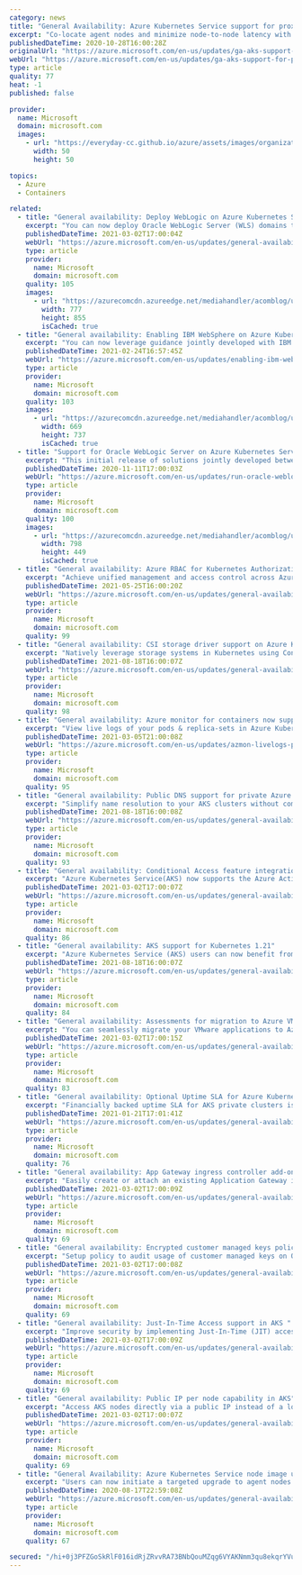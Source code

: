 ```yaml
---
category: news
title: "General Availability: Azure Kubernetes Service support for proximity placement groups"
excerpt: "Co-locate agent nodes and minimize node-to-node latency with AKS support for proximity placement groups."
publishedDateTime: 2020-10-28T16:00:28Z
originalUrl: "https://azure.microsoft.com/en-us/updates/ga-aks-support-for-proximity-placement-groups/"
webUrl: "https://azure.microsoft.com/en-us/updates/ga-aks-support-for-proximity-placement-groups/"
type: article
quality: 77
heat: -1
published: false

provider:
  name: Microsoft
  domain: microsoft.com
  images:
    - url: "https://everyday-cc.github.io/azure/assets/images/organizations/microsoft.com-50x50.jpg"
      width: 50
      height: 50

topics:
  - Azure
  - Containers

related:
  - title: "General availability: Deploy WebLogic on Azure Kubernetes Service (AKS) using custom Docker images"
    excerpt: "You can now deploy Oracle WebLogic Server (WLS) domains to Azure in a Kubernetes native fashion using custom Docker images and Azure Container Registry (ACR)."
    publishedDateTime: 2021-03-02T17:00:04Z
    webUrl: "https://azure.microsoft.com/en-us/updates/general-availability-deploy-weblogic-on-azure-kubernetes-service-aks-using-custom-docker-images/"
    type: article
    provider:
      name: Microsoft
      domain: microsoft.com
    quality: 105
    images:
      - url: "https://azurecomcdn.azureedge.net/mediahandler/acomblog/updates/UpdatesV2/blog/65fd37e2-21da-4600-b18e-d37e5dd29e2c.jpg"
        width: 777
        height: 855
        isCached: true
  - title: "General availability: Enabling IBM WebSphere on Azure Kubernetes Service"
    excerpt: "You can now leverage guidance jointly developed with IBM to run WebSphere Liberty and Open Liberty on Azure Kubernetes Service (AKS)."
    publishedDateTime: 2021-02-24T16:57:45Z
    webUrl: "https://azure.microsoft.com/en-us/updates/enabling-ibm-websphere-on-azure-kubernetes-service/"
    type: article
    provider:
      name: Microsoft
      domain: microsoft.com
    quality: 103
    images:
      - url: "https://azurecomcdn.azureedge.net/mediahandler/acomblog/updates/UpdatesV2/blog/ea760aca-529e-4fbf-94cc-c914cde06f02.jpg"
        width: 669
        height: 737
        isCached: true
  - title: "Support for Oracle WebLogic Server on Azure Kubernetes Service is now available"
    excerpt: "This initial release of solutions jointly developed between Microsoft and Oracle enables you to bring your WebLogic workloads to a managed Kubernetes service on Azure."
    publishedDateTime: 2020-11-11T17:00:03Z
    webUrl: "https://azure.microsoft.com/en-us/updates/run-oracle-weblogic-server-on-azure-kubernetes-service/"
    type: article
    provider:
      name: Microsoft
      domain: microsoft.com
    quality: 100
    images:
      - url: "https://azurecomcdn.azureedge.net/mediahandler/acomblog/updates/UpdatesV2/blog/c222c232-b3ab-44c0-b5be-0d9bc5d38917.png"
        width: 798
        height: 449
        isCached: true
  - title: "General availability: Azure RBAC for Kubernetes Authorization in AKS"
    excerpt: "Achieve unified management and access control across Azure and AKS resources."
    publishedDateTime: 2021-05-25T16:00:20Z
    webUrl: "https://azure.microsoft.com/en-us/updates/general-availability-azure-rbac-for-kubernetes-authorization-in-aks/"
    type: article
    provider:
      name: Microsoft
      domain: microsoft.com
    quality: 99
  - title: "General availability: CSI storage driver support on Azure Kubernetes Service "
    excerpt: "Natively leverage storage systems in Kubernetes using Container Storage Interface storage drivers."
    publishedDateTime: 2021-08-18T16:00:07Z
    webUrl: "https://azure.microsoft.com/en-us/updates/general-availability-csi-storage-driver-support-on-azure-kubernetes-service/"
    type: article
    provider:
      name: Microsoft
      domain: microsoft.com
    quality: 98
  - title: "General availability: Azure monitor for containers now supports Pods & Replica set live logs in AKS resource view"
    excerpt: "View live logs of your pods & replica-sets in Azure Kubernetes Service(AKS) resource view. Filter, search, and troubleshoot your pods and replica-sets."
    publishedDateTime: 2021-03-05T21:00:08Z
    webUrl: "https://azure.microsoft.com/en-us/updates/azmon-livelogs-pods/"
    type: article
    provider:
      name: Microsoft
      domain: microsoft.com
    quality: 95
  - title: "General availability: Public DNS support for private Azure Kubernetes Service clusters "
    excerpt: "Simplify name resolution to your AKS clusters without compromising your Kubernetes API server security."
    publishedDateTime: 2021-08-18T16:00:08Z
    webUrl: "https://azure.microsoft.com/en-us/updates/general-availability-public-dns-support-for-private-azure-kubernetes-service-clusters/"
    type: article
    provider:
      name: Microsoft
      domain: microsoft.com
    quality: 93
  - title: "General availability: Conditional Access feature integration with AKS"
    excerpt: "Azure Kubernetes Service(AKS) now supports the Azure Active Directory(AAD) Conditional Access feature."
    publishedDateTime: 2021-03-02T17:00:07Z
    webUrl: "https://azure.microsoft.com/en-us/updates/general-availability-conditional-access-feature-integration-with-aks/"
    type: article
    provider:
      name: Microsoft
      domain: microsoft.com
    quality: 86
  - title: "General availability: AKS support for Kubernetes 1.21"
    excerpt: "Azure Kubernetes Service (AKS) users can now benefit from enhancements and capabilities in Kubernetes 1.21."
    publishedDateTime: 2021-08-18T16:00:07Z
    webUrl: "https://azure.microsoft.com/en-us/updates/general-availability-aks-support-for-kubernetes-121-2/"
    type: article
    provider:
      name: Microsoft
      domain: microsoft.com
    quality: 84
  - title: "General availability: Assessments for migration to Azure VMware Solution "
    excerpt: "You can seamlessly migrate your VMware applications to Azure with ease due to assessments for migration to Azure VMware Solution."
    publishedDateTime: 2021-03-02T17:00:15Z
    webUrl: "https://azure.microsoft.com/en-us/updates/general-availability-assessments-for-migration-to-azure-vmware-solution/"
    type: article
    provider:
      name: Microsoft
      domain: microsoft.com
    quality: 83
  - title: "General availability: Optional Uptime SLA for Azure Kubernetes Service private clusters"
    excerpt: "Financially backed uptime SLA for AKS private clusters is now available."
    publishedDateTime: 2021-01-21T17:01:41Z
    webUrl: "https://azure.microsoft.com/en-us/updates/general-availability-optional-uptime-sla-for-azure-kubernetes-service-private-clusters/"
    type: article
    provider:
      name: Microsoft
      domain: microsoft.com
    quality: 76
  - title: "General availability: App Gateway ingress controller add-on for AKS"
    excerpt: "Easily create or attach an existing Application Gateway instance to your Azure Kubernetes Service clusters."
    publishedDateTime: 2021-03-02T17:00:09Z
    webUrl: "https://azure.microsoft.com/en-us/updates/general-availability-app-gateway-ingress-controller-addon-for-aks/"
    type: article
    provider:
      name: Microsoft
      domain: microsoft.com
    quality: 69
  - title: "General availability: Encrypted customer managed keys policy for AKS"
    excerpt: "Setup policy to audit usage of customer managed keys on OS and data disks."
    publishedDateTime: 2021-03-02T17:00:08Z
    webUrl: "https://azure.microsoft.com/en-us/updates/general-availability-encrypted-customer-managed-keys-policy-for-aks/"
    type: article
    provider:
      name: Microsoft
      domain: microsoft.com
    quality: 69
  - title: "General availability: Just-In-Time Access support in AKS "
    excerpt: "Improve security by implementing Just-In-Time (JIT) access rules for tasks that require elevated permissions."
    publishedDateTime: 2021-03-02T17:00:09Z
    webUrl: "https://azure.microsoft.com/en-us/updates/general-availability-justintime-access-support-in-aks/"
    type: article
    provider:
      name: Microsoft
      domain: microsoft.com
    quality: 69
  - title: "General availability: Public IP per node capability in AKS"
    excerpt: "Access AKS nodes directly via a public IP instead of a load balancer."
    publishedDateTime: 2021-03-02T17:00:07Z
    webUrl: "https://azure.microsoft.com/en-us/updates/general-availability-public-ip-per-node-capability-in-aks/"
    type: article
    provider:
      name: Microsoft
      domain: microsoft.com
    quality: 69
  - title: "General Availability: Azure Kubernetes Service node image upgrade "
    excerpt: "Users can now initiate a targeted upgrade to agent nodes for a given node pool to pull the latest available node updates and patches without requiring a full cluster upgrade"
    publishedDateTime: 2020-08-17T22:59:08Z
    webUrl: "https://azure.microsoft.com/en-us/updates/general-availability-azure-kubernetes-service-node-image-upgrade/"
    type: article
    provider:
      name: Microsoft
      domain: microsoft.com
    quality: 67

secured: "/hi+0j3PFZGoSkRlF016idRjZRvvRA73BNbQouMZqg6VYAKNmm3qu8ekqrYVub0PVZ1m+jkkOjY3IlLBielq6yF5xaocv1ES3tEYJqBXV1ZfIwq8PW+g7OBAg6HTKQwJbxRBpPOaFTC37B8l3LsOYCPyDzkmSJa9ifir+rBtc4Eed9676Rh8ZiAPQeX7L+WBa5rVU+dqSnhHNvY0/aXS6fcYWtFONJ8JbCD9H0Az1f4jjXYtvUUxKBAo8vBAv+3Ns6uR9XvLfYtPM4WZWtaz+faThgu5Id2SVJjwImmF352X9LfxJS+9AUEpqzenS3t43EenFLVzDtxt/lv8pHz+gmJWzE+68dfp5kP6qwLRz30=;Rz0AnnhtK/DLoKV4PQEn2w=="
---
```


